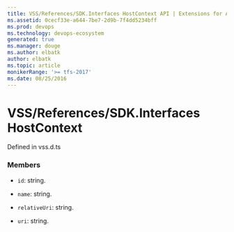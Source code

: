 ```yaml
---
title: VSS/References/SDK.Interfaces HostContext API | Extensions for Azure DevOps Services
ms.assetid: 0cecf33e-a644-7be7-2d9b-7f4dd5234bff
ms.prod: devops
ms.technology: devops-ecosystem
generated: true
ms.manager: douge
ms.author: elbatk
author: elbatk
ms.topic: article
monikerRange: '>= tfs-2017'
ms.date: 08/25/2016
---
```


# VSS/References/SDK.Interfaces HostContext

Defined in vss.d.ts



### Members

* `id`: string. 

* `name`: string. 

* `relativeUri`: string. 

* `uri`: string. 

